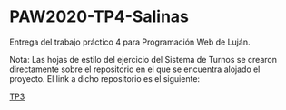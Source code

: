 # PAW2020-TP4-Salinas
 Entrega del trabajo práctico 4 para Programación Web de Luján.

 Nota: Las hojas de estilo del ejercicio del Sistema de Turnos se crearon directamente sobre el repositorio en el que se encuentra alojado el proyecto. El link a dicho repositorio es el siguiente:

 [TP3](https://github.com/LeonardoSalinas/PAW2020-TP3-Salinas)
